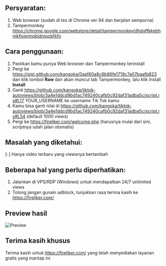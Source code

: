## Persyaratan:
1. Web browser (sudah di tes di Chrome ver 84 dan berjalan sempurna)
2. Tampermonkey https://chrome.google.com/webstore/detail/tampermonkey/dhdgffkkebhmkfjojejmpbldmpobfkfo

## Cara penggunaan:
1. Pastikan kamu punya Web browser dan Tampermonkey terinstall
2. Pergi ke https://gist.github.com/kangoka/0aaf60a8c6b86fe1719c7a07baafb823 dan klik tombol **Raw** dan akan muncul tab Tampermonkey, lalu klik install **Install**
3. Ganti https://github.com/kangoka/tiktok-autoviews/blob/3a4e1ddcd9bd1ac749240cafb0c92daf31adba5c/script.js#L17 YOUR_USERNAME ke username Tik Tok kamu
4. Kamu bisa ganti nilai di https://github.com/kangoka/tiktok-autoviews/blob/3a4e1ddcd9bd1ac749240cafb0c92daf31adba5c/script.js#L54 (default 1000 views)
5. Pergi ke https://fireliker.com/welcome.php (harusnya mulai dari sini, scriptnya udah jalan otomatis)

## Masalah yang diketahui:
[-] Hanya video terbaru yang viewsnya bertambah

## Beberapa hal yang perlu diperhatikan:
1. Jalankan di VPS/RDP (Windows) untuk mendapatkan 24/7 unlimited views
2. Tolong jangan gunain adblock, tunjukkan rasa terima kasih ke https://fireliker.com/

## Preview hasil
![Preview](https://i.imgur.com/CkkA1gA.png)

## Terima kasih khusus
Terima kasih untuk https://fireliker.com/ yang telah menyediakan layanan gratis yang mantap ini
